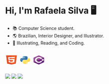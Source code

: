 # Hi, I'm Rafaela Silva 🖥️

- 📚 Computer Science student.
- 🌎 Brazilian, Interior Designer, and Illustrator.
- 🎨 Illustrating, Reading, and Coding.

<div style="display: inline_block"><br>
  <img align="center" alt="Rafa-HTML" height="30" width="40" src="https://raw.githubusercontent.com/devicons/devicon/master/icons/html5/html5-original.svg">
  <img align="center" alt="Rafa-Python" height="30" width="40" src="https://raw.githubusercontent.com/devicons/devicon/master/icons/python/python-original.svg">
  <img align="center" alt="Rafa-Csharp" height="30" width="40" src="https://raw.githubusercontent.com/devicons/devicon/master/icons/csharp/csharp-original.svg">
</div>
  
  ##

<div> 
  <a href="https://instagram.com/rafiesvc" target="_blank"><img src="https://img.shields.io/badge/-Instagram-%23DD0B78?style=for-the-badge&logo=instagram&logoColor=white" target="_blank"></a>
  <a href="mailto:rafiesvc.digital@gmail.com"><img src="https://img.shields.io/badge/Gmail-%23E60023.svg?style=for-the-badge&logo=gmail&logoColor=white" target="_blank"></a>
  <a href="https://www.linkedin.com/in/rafaela-silva-429425349" target="_blank"><img src="https://img.shields.io/badge/-LinkedIn-%23003399?style=for-the-badge&logo=linkedin&logoColor=white" target="_blank"></a> 
</div>
